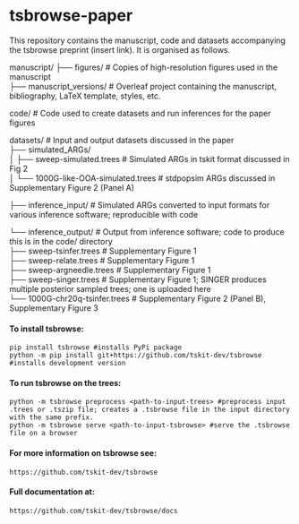 # tsbrowse-paper
This repository contains the manuscript, code and datasets accompanying the tsbrowse preprint (insert link). It is organised as follows.  
  
manuscript/
├── figures/                     # Copies of high-resolution figures used in the manuscript  
├── manuscript_versions/          # Overleaf project containing the manuscript, bibliography, LaTeX template, styles, etc.

code/                             # Code used to create datasets and run inferences for the paper figures  

datasets/                         # Input and output datasets discussed in the paper  
├── simulated_ARGs/  
│   ├── sweep-simulated.trees     # Simulated ARGs in tskit format discussed in Fig 2  
│   └── 1000G-like-OOA-simulated.trees  # stdpopsim ARGs discussed in Supplementary Figure 2 (Panel A)

├── inference_input/              # Simulated ARGs converted to input formats for various inference software; reproducible with code  

└── inference_output/             # Output from inference software; code to produce this is in the code/ directory  
    ├── sweep-tsinfer.trees       # Supplementary Figure 1  
    ├── sweep-relate.trees        # Supplementary Figure 1  
    ├── sweep-argneedle.trees     # Supplementary Figure 1  
    ├── sweep-singer.trees        # Supplementary Figure 1; SINGER produces multiple posterior sampled trees; one is uploaded here  
    └── 1000G-chr20q-tsinfer.trees  # Supplementary Figure 2 (Panel B), Supplementary Figure 3

  
#### To install tsbrowse:  
    pip install tsbrowse #installs PyPi package  
    python -m pip install git+https://github.com/tskit-dev/tsbrowse #installs development version  
  
#### To run tsbrowse on the trees:  
    python -m tsbrowse preprocess <path-to-input-trees> #preprocess input .trees or .tszip file; creates a .tsbrowse file in the input directory with the same prefix.  
    python -m tsbrowse serve <path-to-input-tsbrowse> #serve the .tsbrowse file on a browser  
  
#### For more information on tsbrowse see: 
    https://github.com/tskit-dev/tsbrowse  
#### Full documentation at: 
    https://github.com/tskit-dev/tsbrowse/docs  
